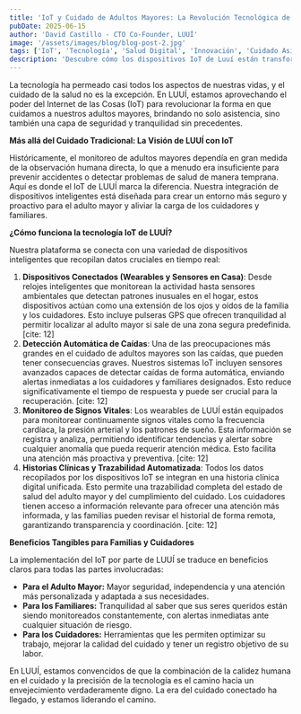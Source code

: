```yaml
---
title: 'IoT y Cuidado de Adultos Mayores: La Revolución Tecnológica de LUUÍ'
pubDate: 2025-06-15
author: 'David Castillo - CTO Co-Founder, LUUÍ'
image: '/assets/images/blog/blog-post-2.jpg'
tags: ['IoT', 'Tecnología', 'Salud Digital', 'Innovación', 'Cuidado Asistido']
description: 'Descubre cómo los dispositivos IoT de Luuí están transformando el cuidado de adultos mayores, ofreciendo monitoreo en tiempo real, detección de caídas y una mayor tranquilidad para las familias.'
---
```


La tecnología ha permeado casi todos los aspectos de nuestras vidas, y el cuidado de la salud no es la excepción. En LUUÍ, estamos aprovechando el poder del Internet de las Cosas (IoT) para revolucionar la forma en que cuidamos a nuestros adultos mayores, brindando no solo asistencia, sino también una capa de seguridad y tranquilidad sin precedentes.

**Más allá del Cuidado Tradicional: La Visión de LUUÍ con IoT**

Históricamente, el monitoreo de adultos mayores dependía en gran medida de la observación humana directa, lo que a menudo era insuficiente para prevenir accidentes o detectar problemas de salud de manera temprana. Aquí es donde el IoT de LUUÍ marca la diferencia. Nuestra integración de dispositivos inteligentes está diseñada para crear un entorno más seguro y proactivo para el adulto mayor y aliviar la carga de los cuidadores y familiares.

**¿Cómo funciona la tecnología IoT de LUUÍ?**

Nuestra plataforma se conecta con una variedad de dispositivos inteligentes que recopilan datos cruciales en tiempo real:

1.  **Dispositivos Conectados (Wearables y Sensores en Casa)**: Desde relojes inteligentes que monitorean la actividad hasta sensores ambientales que detectan patrones inusuales en el hogar, estos dispositivos actúan como una extensión de los ojos y oídos de la familia y los cuidadores. Esto incluye pulseras GPS que ofrecen tranquilidad al permitir localizar al adulto mayor si sale de una zona segura predefinida. [cite: 12]
2.  **Detección Automática de Caídas**: Una de las preocupaciones más grandes en el cuidado de adultos mayores son las caídas, que pueden tener consecuencias graves. Nuestros sistemas IoT incluyen sensores avanzados capaces de detectar caídas de forma automática, enviando alertas inmediatas a los cuidadores y familiares designados. Esto reduce significativamente el tiempo de respuesta y puede ser crucial para la recuperación. [cite: 12]
3.  **Monitoreo de Signos Vitales**: Los wearables de LUUÍ están equipados para monitorear continuamente signos vitales como la frecuencia cardíaca, la presión arterial y los patrones de sueño. Esta información se registra y analiza, permitiendo identificar tendencias y alertar sobre cualquier anomalía que pueda requerir atención médica. Esto facilita una atención más proactiva y preventiva. [cite: 12]
4.  **Historias Clínicas y Trazabilidad Automatizada**: Todos los datos recopilados por los dispositivos IoT se integran en una historia clínica digital unificada. Esto permite una trazabilidad completa del estado de salud del adulto mayor y del cumplimiento del cuidado. Los cuidadores tienen acceso a información relevante para ofrecer una atención más informada, y las familias pueden revisar el historial de forma remota, garantizando transparencia y coordinación. [cite: 12]

**Beneficios Tangibles para Familias y Cuidadores**

La implementación del IoT por parte de LUUÍ se traduce en beneficios claros para todas las partes involucradas:
* **Para el Adulto Mayor:** Mayor seguridad, independencia y una atención más personalizada y adaptada a sus necesidades.
* **Para los Familiares:** Tranquilidad al saber que sus seres queridos están siendo monitoreados constantemente, con alertas inmediatas ante cualquier situación de riesgo.
* **Para los Cuidadores:** Herramientas que les permiten optimizar su trabajo, mejorar la calidad del cuidado y tener un registro objetivo de su labor.

En LUUÍ, estamos convencidos de que la combinación de la calidez humana en el cuidado y la precisión de la tecnología es el camino hacia un envejecimiento verdaderamente digno. La era del cuidado conectado ha llegado, y estamos liderando el camino.